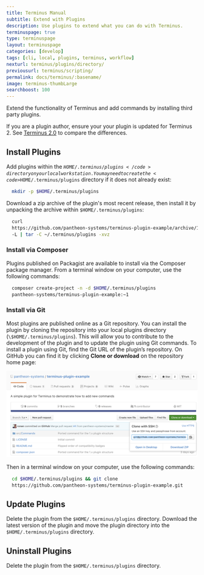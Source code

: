```yaml
---
title: Terminus Manual
subtitle: Extend with Plugins
description: Use plugins to extend what you can do with Terminus.
terminuspage: true
type: terminuspage
layout: terminuspage
categories: [develop]
tags: [cli, local, plugins, terminus, workflow]
nexturl: terminus/plugins/directory/
previousurl: terminus/scripting/
permalink: docs/terminus/:basename/
image: terminus-thumbLarge
searchboost: 100
---
```


Extend the functionality of Terminus and add commands by installing third party plugins.

<Alert title="Note" type="info">

If you are a plugin author, ensure your your plugin is updated for Terminus 2. See [Terminus 2.0](/terminus-2-0) to compare the differences.

</Alert>

## Install Plugins

Add plugins within the <code>$HOME/.terminus/plugins</code> directory on your local workstation. You may need to create the <code>$HOME/.terminus/plugins</code> directory if it does not already exist:

```bash
  mkdir -p $HOME/.terminus/plugins
```

Download a zip archive of the plugin's most recent release, then install it by unpacking the archive within <code>\$HOME/.terminus/plugins</code>:

```bash
  curl
  https://github.com/pantheon-systems/terminus-plugin-example/archive/1.x.tar.gz
  -L | tar -C ~/.terminus/plugins -xvz
```

<Accordion title="Explore Advanced Install Methods (Optional)" id="advance-installs" icon="lightbulb">

### Install via Composer

Plugins published on Packagist are available to install via the Composer package manager. From a terminal window on your computer, use the following commands:

```bash
  composer create-project -n -d $HOME/.terminus/plugins
  pantheon-systems/terminus-plugin-example:~1
```

### Install via Git

Most plugins are published online as a Git repository. You can install the plugin by cloning the repository into your local plugins directory (`\$HOME/.terminus/plugins`). This will allow you to contribute to the development of the plugin and to update the plugin using Git commands. To install a plugin using Git, find the Git URL of the plugin’s repository. On GitHub you can find it by clicking **Clone or download** on the repository home page:

![GitHub clone URL](../../images/terminus-plugin-install-git.png "GitHub clone URL")

Then in a terminal window on your computer, use the following commands:

```bash
  cd $HOME/.terminus/plugins && git clone
  https://github.com/pantheon-systems/terminus-plugin-example.git
```

  </Accordion>

## Update Plugins

Delete the plugin from the `$HOME/.terminus/plugins` directory. Download the latest version of the plugin and move the plugin directory into the `$HOME/.terminus/plugins` directory.

## Uninstall Plugins

Delete the plugin from the `$HOME/.terminus/plugins` directory.
